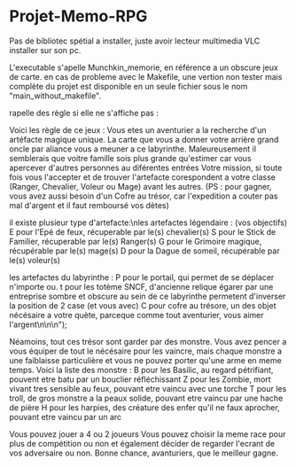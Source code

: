 # Projet-Memo-RPG

Pas de bibliotec spétial a installer, juste avoir lecteur multimedia VLC installer sur son pc.

L'executable s'apelle Munchkin_memorie, en référence a un obscure jeux de carte.
en cas de probleme avec le Makefile, une vertion non tester mais complète du projet est disponible en un seule fichier sous le nom "main_without_makefile".

rapelle des règle si elle ne s'affiche pas :

Voici les règle de ce jeux : 
Vous etes un aventurier a la recherche d'un artéfacte magique unique.
La carte que vous a donner votre arrière grand oncle par aliance vous a meuner a ce labyrinthe.
Maleureusement il semblerais que voitre famille sois plus grande qu'estimer car vous apercever d'autres personnes au diférentes entrées
Votre mission, si toute fois vous l'accepter et de trouver l'artefacte corespondent a votre classe (Ranger, Chevalier, Voleur ou Mage) avant les autres.
(PS : pour gagner, vous avez aussi besoin d'un Cofre au trésor, car l'expedition a couter pas mal d'argent et il faut remboursé vos dètes)

il existe plusieur type d'artefacte:\nles artefactes légendaire : (vos objectifs)
  E pour l'Epé de feux, récuperable par le(s) chevalier(s)
  S pour le Stick de Familier, récuperable par le(s) Ranger(s)
  G pour le Grimoire magique, récupérable par le(s) mage(s)
  D pour la Dague de someil, récupérable par le(s) voleur(s)
  
les artefactes du labyrinthe :
  P pour le portail, qui permet de se déplacer n'importe ou.
  t pour les totème SNCF, d'ancienne relique égarer par une entreprise sombre et obscure au sein de ce labyrinthe permetent d'inverser la position de 2 case (et vous avec)
  C pour cofre au trésore, un des objet nécésaire a votre quète, parceque comme tout aventurier, vous aimer l'argent\n\n\n");

Néamoins, tout ces trésor sont garder par des monstre. 
Vous avez pencer a vous équiper de tout le nécésaire pour les vaincre, mais chaque monstre a une faiblaisse particulière et vous ne pouvez porter qu'une arme en meme temps.
Voici la liste des monstre :
  B pour les Basilic, au regard pétrifiant, pouvent etre batu par un bouclier réfléchissant
  Z pour les Zombie, mort vivant tres sensible au feux, pouvant etre vaincu avec une torche
  T pour les troll, de gros monstre a la peaux solide, pouvant etre vaincu par une hache de pière
  H pour les harpies, des créature des enfer qu'il ne faux aprocher, pouvant etre vaincu par un arc
 
 
Vous pouvez jouer a 4 ou 2 joueurs
Vous pouvez choisir la meme race pour plus de compétition ou non
et également décider de regarder l'ecrant de vos adversaire ou non.
Bonne chance, avanturiers, que le meilleur gagne.
